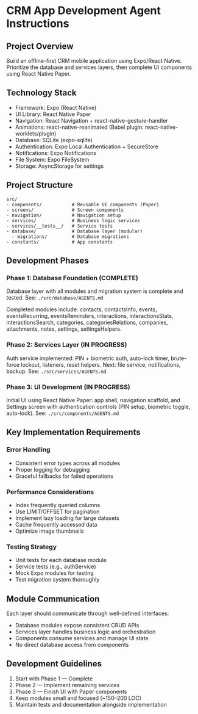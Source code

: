 # CRM App Development Agent Instructions

## Project Overview
Build an offline-first CRM mobile application using Expo/React Native. Prioritize the database and services layers, then complete UI components using React Native Paper.

## Technology Stack
- Framework: Expo (React Native)
- UI Library: React Native Paper
- Navigation: React Navigation + react-native-gesture-handler
- Animations: react-native-reanimated (Babel plugin: react-native-worklets/plugin)
- Database: SQLite (expo-sqlite)
- Authentication: Expo Local Authentication + SecureStore
- Notifications: Expo Notifications
- File System: Expo FileSystem
- Storage: AsyncStorage for settings

## Project Structure
```
src/
- components/           # Reusable UI components (Paper)
- screens/              # Screen components
- navigation/           # Navigation setup
- services/             # Business logic services
- services/__tests__/   # Service tests
- database/             # Database layer (modular)
  - migrations/         # Database migrations
- constants/            # App constants
```

## Development Phases

### Phase 1: Database Foundation (COMPLETE)
Database layer with all modules and migration system is complete and tested. See: `./src/database/AGENTS.md`

Completed modules include: contacts, contactsInfo, events, eventsRecurring, eventsReminders, interactions, interactionsStats, interactionsSearch, categories, categoriesRelations, companies, attachments, notes, settings, settingsHelpers.

### Phase 2: Services Layer (IN PROGRESS)
Auth service implemented: PIN + biometric auth, auto-lock timer, brute-force lockout, listeners, reset helpers. Next: file service, notifications, backup. See: `./src/services/AGENTS.md`

### Phase 3: UI Development (IN PROGRESS)
Initial UI using React Native Paper: app shell, navigation scaffold, and Settings screen with authentication controls (PIN setup, biometric toggle, auto-lock). See: `./src/components/AGENTS.md`

## Key Implementation Requirements

### Error Handling
- Consistent error types across all modules
- Proper logging for debugging
- Graceful fallbacks for failed operations

### Performance Considerations
- Index frequently queried columns
- Use LIMIT/OFFSET for pagination
- Implement lazy loading for large datasets
- Cache frequently accessed data
- Optimize image thumbnails

### Testing Strategy
- Unit tests for each database module
- Service tests (e.g., authService)
- Mock Expo modules for testing
- Test migration system thoroughly

## Module Communication

Each layer should communicate through well-defined interfaces:
- Database modules expose consistent CRUD APIs
- Services layer handles business logic and orchestration
- Components consume services and manage UI state
- No direct database access from components

## Development Guidelines

1. Start with Phase 1 — Complete
2. Phase 2 — Implement remaining services
3. Phase 3 — Finish UI with Paper components
4. Keep modules small and focused (~150–200 LOC)
5. Maintain tests and documentation alongside implementation

